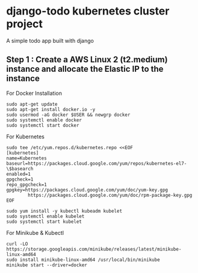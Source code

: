 # django-todo kubernetes cluster project
A simple todo app built with django

## Step 1 : Create a AWS Linux 2 (t2.medium) instance and allocate the Elastic IP to the instance

For Docker Installation
```
sudo apt-get update
sudo apt-get install docker.io -y
sudo usermod -aG docker $USER && newgrp docker
sudo systemctl enable docker
sudo systemctl start docker
```
For Kubernetes
```
sudo tee /etc/yum.repos.d/kubernetes.repo <<EOF
[kubernetes]
name=Kubernetes
baseurl=https://packages.cloud.google.com/yum/repos/kubernetes-el7-\$basearch
enabled=1
gpgcheck=1
repo_gpgcheck=1
gpgkey=https://packages.cloud.google.com/yum/doc/yum-key.gpg
        https://packages.cloud.google.com/yum/doc/rpm-package-key.gpg
EOF
```
```
sudo yum install -y kubectl kubeadm kubelet
sudo systemctl enable kubelet
sudo systemctl start kubelet
```

For Minikube & Kubectl
```
curl -LO https://storage.googleapis.com/minikube/releases/latest/minikube-linux-amd64
sudo install minikube-linux-amd64 /usr/local/bin/minikube 
minikube start --driver=docker
```
